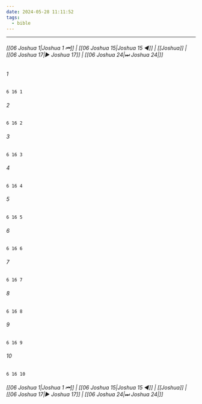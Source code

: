 ```yaml
---
date: 2024-05-28 11:11:52
tags:
  - bible
---
```

___

###### [[06 Joshua 1|Joshua 1 ⏮]] | [[06 Joshua 15|Joshua 15 ◀]] | [[Joshua]] | [[06 Joshua 17|▶ Joshua 17]] | [[06 Joshua 24|⏭ Joshua 24|]]

###### 1
``` verse
6 16 1 
```
###### 2
``` verse
6 16 2 
```
###### 3
``` verse
6 16 3 
```
###### 4
``` verse
6 16 4 
```
###### 5
``` verse
6 16 5 
```
###### 6
``` verse
6 16 6 
```
###### 7
``` verse
6 16 7 
```
###### 8
``` verse
6 16 8 
```
###### 9
``` verse
6 16 9 
```
###### 10
``` verse
6 16 10 
```

###### [[06 Joshua 1|Joshua 1 ⏮]] | [[06 Joshua 15|Joshua 15 ◀]] | [[Joshua]] | [[06 Joshua 17|▶ Joshua 17]] | [[06 Joshua 24|⏭ Joshua 24|]]

